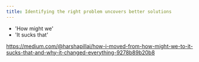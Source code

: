 ```yaml
---
title: Identifying the right problem uncovers better solutions
---
```


- 'How might we'
- 'It sucks that'

https://medium.com/@harshapillai/how-i-moved-from-how-might-we-to-it-sucks-that-and-why-it-changed-everything-9278b89b20b8